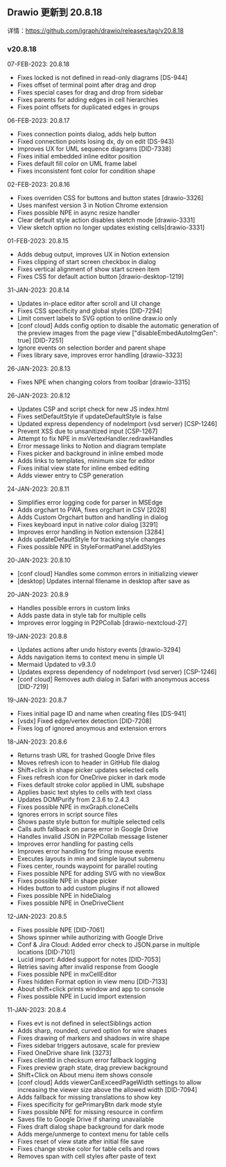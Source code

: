 ## Drawio 更新到 20.8.18

详情：https://github.com/jgraph/drawio/releases/tag/v20.8.18

### v20.8.18

07-FEB-2023: 20.8.18

- Fixes locked is not defined in read-only diagrams [DS-944]
- Fixes offset of terminal point after drag and drop
- Fixes special cases for drag and drop from sidebar
- Fixes parents for adding edges in cell hierarchies
- Fixes point offsets for duplicated edges in groups

06-FEB-2023: 20.8.17

- Fixes connection points dialog, adds help button
- Fixed connection points losing dx, dy on edit (DS-943)
- Improves UX for UML sequence diagrams [DID-7338]
- Fixes initial embedded inline editor position
- Fixes default fill color on UML frame label
- Fixes inconsistent font color for condition shape

02-FEB-2023: 20.8.16

- Fixes overriden CSS for buttons and button states [drawio-3326]
- Uses manifest version 3 in Notion Chrome extension
- Fixes possible NPE in async resize handler
- Clear default style action disables sketch mode [drawio-3331]
- View sketch option no longer updates existing cells[drawio-3331]

01-FEB-2023: 20.8.15

- Adds debug output, improves UX in Notion extension
- Fixes clipping of start screen checkbox in dialog
- Fixes vertical alignment of show start screen item
- Fixes CSS for default action button [drawio-desktop-1219]

31-JAN-2023: 20.8.14

- Updates in-place editor after scroll and UI change
- Fixes CSS specificity and global styles [DID-7294]
- Limit convert labels to SVG option to online draw.io only
- [conf cloud] Adds config option to disable the automatic generation of the preview images from the page view ["disableEmbedAutoImgGen": true] [DID-7251]
- Ignore events on selection border and parent shape
- Fixes library save, improves error handling [drawio-3323]

26-JAN-2023: 20.8.13

- Fixes NPE when changing colors from toolbar [drawio-3315]

26-JAN-2023: 20.8.12

- Updates CSP and script check for new JS index.html
- Fixes setDefaultStyle if updateDefaultStyle is false
- Updated express dependency of nodeImport (vsd server) [CSP-1246]
- Prevent XSS due to unsanitized input [CSP-1267]
- Attempt to fix NPE in mxVertexHandler.redrawHandles
- Error message links to Notion and diagram template
- Fixes picker and background in inline embed mode
- Adds links to templates, minimum size for editor
- Fixes initial view state for inline embed editing
- Adds viewer entry to CSP generation

24-JAN-2023: 20.8.11

- Simplifies error logging code for parser in MSEdge
- Adds orgchart to PWA, fixes orgchart in CSV [2028]
- Adds Custom Orgchart button and handling in dialog
- Fixes keyboard input in native color dialog [3291]
- Improves error handling in Notion extension [3284]
- Adds updateDefaultStyle for tracking style changes
- Fixes possible NPE in StyleFormatPanel.addStyles

20-JAN-2023: 20.8.10

- [conf cloud] Handles some common errors in initializing viewer
- [desktop] Updates internal filename in desktop after save as

20-JAN-2023: 20.8.9

- Handles possible errors in custom links
- Adds paste data in style tab for multiple cells
- Improves error logging in P2PCollab [drawio-nextcloud-27]

19-JAN-2023: 20.8.8

- Updates actions after undo history events [drawio-3294]
- Adds navigation items to context menu in simple UI
- Mermaid Updated to v9.3.0
- Updates express dependency of nodeImport (vsd server) [CSP-1246]
- [conf cloud] Removes auth dialog in Safari with anonymous access [DID-7219]

19-JAN-2023: 20.8.7

- Fixes initial page ID and name when creating files [DS-941]
- [vsdx] Fixed edge/vertex detection [DID-7208]
- Fixes log of ignored anoymous and extension errors

18-JAN-2023: 20.8.6

- Returns trash URL for trashed Google Drive files
- Moves refresh icon to header in GitHub file dialog
- Shift+click in shape picker updates selected cells
- Fixes refresh icon for OneDrive picker in dark mode
- Fixes default stroke color applied in UML subshape
- Applies basic text styles to cells with text class
- Updates DOMPurify from 2.3.6 to 2.4.3
- Fixes possible NPE in mxGraph.cloneCells
- Ignores errors in <anonymous> script source files
- Shows paste style button for multiple selected cells
- Calls auth fallback on parse error in Google Drive
- Handles invalid JSON in P2PCollab message listener
- Improves error handling for pasting cells
- Improves error handling for firing mouse events
- Executes layouts in min and simple layout submenu
- Fixes center, rounds waypoint for parallel routing
- Fixes possible NPE for adding SVG with no viewBox
- Fixes possible NPE in shape picker
- Hides button to add custom plugins if not allowed
- Fixes possible NPE in hideDialog
- Fixes possible NPE in OneDriveClient

12-JAN-2023: 20.8.5

- Fixes possible NPE [DID-7061]
- Shows spinner while authorizing with Google Drive
- Conf & Jira Cloud: Added error check to JSON.parse in multiple locations [DID-7101]
- Lucid import: Added support for notes [DID-7053]
- Retries saving after invalid response from Google
- Fixes possible NPE in mxCellEditor
- Fixes hidden Format option in view menu [DID-7133]
- About shift+click prints window and app to console
- Fixes possible NPE in Lucid import extension

11-JAN-2023: 20.8.4

- Fixes evt is not defined in selectSiblings action
- Adds sharp, rounded, curved option for wire shapes
- Fixes drawing of markers and shadows in wire shape
- Fixes sidebar triggers autosave, scale for preview
- Fixed OneDrive share link [3273]
- Fixes clientId in checksum error fallback logging
- Fixes preview graph state, drag preview background
- Shift+Click on About menu item shows console
- [conf cloud] Adds viewerCanExceedPageWidth settings to allow increasing the viewer size above the allowed width [DID-7094]
- Adds fallback for missing translations to show key
- Fixes specificity for gePrimaryBtn dark mode style
- Fixes possible NPE for missing resource in confirm
- Saves file to Google Drive if sharing unavailable
- Fixes draft dialog shape background for dark mode
- Adds merge/unmerge to context menu for table cells
- Fixes reset of view state after initial file save
- Fixes change stroke color for table cells and rows
- Removes span with cell styles after paste of text

